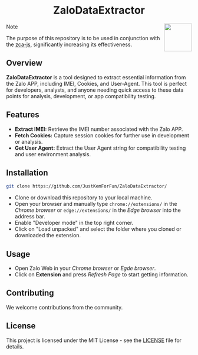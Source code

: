 <h1 align="center">
ZaloDataExtractor
</h1>
<img align='right' src="https://i.imgur.com/FkE8vBc.png" width="75" height="75">

> [!NOTE]
 The purpose of this repository is to be used in conjunction with the [zca-js](https://github.com/RFS-ADRENO/zca-js/), significantly increasing its effectiveness.

## Overview
**ZaloDataExtractor** is a tool designed to extract essential information from the Zalo APP, including IMEI, Cookies, and User-Agent. This tool is perfect for developers, analysts, and anyone needing quick access to these data points for analysis, development, or app compatibility testing.

## Features

- **Extract IMEI:** Retrieve the IMEI number associated with the Zalo APP.
- **Fetch Cookies:** Capture session cookies for further use in development or analysis.
- **Get User Agent:** Extract the User Agent string for compatibility testing and user environment analysis.

## Installation

```bash
git clone https://github.com/JustKemForFun/ZaloDataExtractor/
```
- Clone or download this repository to your local machine.
- Open your browser and manually type `chrome://extensions/` in the *Chrome browser* or `edge://extensions/` in the *Edge browser* into the address bar.
- Enable "Developer mode" in the top right corner.
- Click on "Load unpacked" and select the folder where you cloned or downloaded the extension.
<!-- - After cloning the repository, navigate to the `C:\Users\Admin\Documents` folder and move the cloned repository folder there. Then, extract the files.
- Once there, enable *Developer Mode* and click *Load unpacked*. Navigate to the folder containing the unpacked files is located and select it. -->

## Usage

- Open Zalo Web in your *Chrome browser* or *Egde browser*.
- Click on **Extension** and press *Refresh Page* to start getting information.

## Contributing

We welcome contributions from the community.

## License

This project is licensed under the MIT License - see the [LICENSE](LICENSE) file for details.